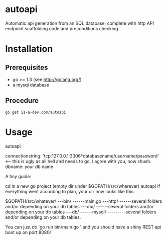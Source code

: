 autoapi
=======

Automatic api generation from an SQL database, complete with http API endpoint scaffolding code and preconditions checking.


Installation
============

## Prerequisites
* go >= 1.3 (see http://golang.org/)
* a mysql database


## Procedure
    go get is-a-dev.com/autoapi

Usage
=====

autoapi <connectionstring> <dbname>

connectionstring: 'tcp:127.0.0.1:3306*databasename/username/password' <-- this is ugly as all hell and needs to go, I agree with you, now shush.
dbname: 		  your db name

A tiny guide:

cd in a new go project (empty dir under $GOPATH/src/wherever)
autoapi <connectionstring> <dbname>
if everything went according to plan, your dir now looks like this:

$GOPATH/src/whatever/
---bin/
------main.go
---http/
------several folders and/or depending on your db tables
---dbi/
------several folders and/or depending on your db tables
---db/
------mysql/
---------several folders and/or depending on your db tables.

You can just do 'go run bin/main.go <connectionstring> <dbname>' and you should have a shiny REST api boot up on port 8080!
